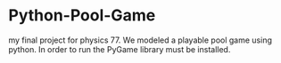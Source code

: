 # Python-Pool-Game
my final project for physics 77. We modeled a playable pool game using python. In order to run the PyGame library must be installed.
